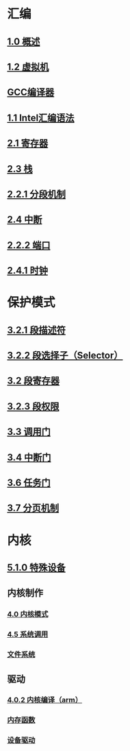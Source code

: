 # 汇编
## [1.0 概述](汇编/1.0%20概述.md)
## [1.2 虚拟机](汇编/1.2%20虚拟机.md)
## [GCC编译器](汇编/GCC编译器.md)
## [1.1 Intel汇编语法](汇编/1.1%20Intel汇编语法.md)
## [2.1 寄存器](汇编/2.1%20寄存器.md)
## [2.3 栈](汇编/2.3%20栈.md)
## [2.2.1 分段机制](汇编/2.2.1%20分段机制.md)
## [2.4 中断](汇编/2.4%20中断.md)
## [2.2.2 端口](汇编/2.2.2%20端口.md)
## [2.4.1 时钟](汇编/2.4.1%20时钟.md)

# 保护模式
## [3.2.1 段描述符](保护模式/3.2.1%20段描述符.md)
## [3.2.2 段选择子（Selector）](保护模式/3.2.2%20段选择子（Selector）.md)
## [3.2 段寄存器](保护模式/3.2%20段寄存器.md)
## [3.2.3 段权限](保护模式/3.2.3%20段权限.md)
## [3.3 调用门](保护模式/3.3%20调用门.md)
## [3.4 中断门](保护模式/3.4%20中断门.md)
## [3.6 任务门](保护模式/3.6%20任务门.md)
## [3.7 分页机制](保护模式/3.7%20分页机制.md)

# 内核
## [5.1.0 特殊设备](../Linux%20kernel/5.1.0%20特殊设备.md)

## 内核制作
### [4.0 内核模式](../Linux%20kernel/4.0%20内核模式.md)
### [4.5 系统调用](../Linux%20kernel/4.5%20系统调用.md)
### [文件系统](../Linux%20kernel/内核/文件系统.md)

## 驱动
### [4.0.2 内核编译（arm）](../Linux%20kernel/4.0.2%20内核编译（arm）.md)
### [内存函数](../Linux%20kernel/内核/内存函数.md)
### [设备驱动](../Linux%20kernel/内核/设备驱动.md)





